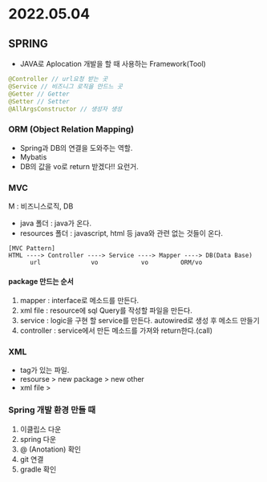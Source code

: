 # 2022.05.04

## SPRING
- JAVA로 Aplocation 개발을 할 때 사용하는 Framework(Tool)
``` java
@Controller // url요청 받는 곳
@Service // 비즈니그 로직을 만드느 곳
@Getter // Getter
@Setter // Setter
@AllArgsConstructor // 생성자 생성
```
### ORM (Object Relation Mapping)
- Spring과 DB의 연결을 도와주는 역할.
- Mybatis
- DB의 값을 vo로 return 받겠다!! 요런거.

### MVC
M : 비즈니스로직, DB
- java 폴더 : java가 온다.
- resources 폴더 : javascript, html 등 java와 관련 없는 것들이 온다.
```
[MVC Pattern]
HTML ----> Controller ----> Service ----> Mapper ----> DB(Data Base)
      url              vo            vo         ORM/vo
```
#### package 만드는 순서
1. mapper : interface로 메소드를 만든다.
2. xml file : resource에 sql Query를 작성할 파일을 만든다.
3. service : logic을 구현 할 service를 만든다. autowired로 생성 후 메소드 만들기
4. controller : service에서 만든 메소드를 가져와 return한다.(call)

### XML
- tag가 있는 파일.
- resourse > new package > new other
- xml file > 

### Spring 개발 환경 만들 때
1. 이클립스 다운
2. spring 다운
3. @ (Anotation) 확인
4. git 연결
5. gradle 확인